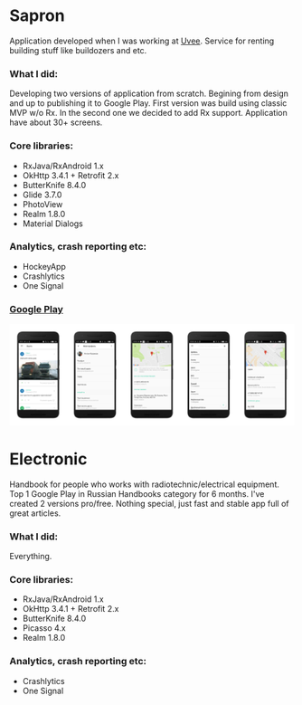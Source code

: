 # Sapron 

Application developed when I was working at [Uvee](http://uvee.ru). Service for renting building stuff like buildozers and etc.

### What I did: 
Developing two versions of application from scratch. Begining from design and up to publishing it to Google Play. First version was build using classic MVP w/o Rx. In the second one we decided to add Rx support. Application have about 30+ screens.

### Core libraries:
* RxJava/RxAndroid 1.x
* OkHttp 3.4.1 + Retrofit 2.x
* ButterKnife 8.4.0
* Glide 3.7.0
* PhotoView
* Realm 1.8.0
* Material Dialogs

### Analytics, crash reporting etc:
* HockeyApp
* Crashlytics
* One Signal

### [Google Play](https://play.google.com/store/apps/details?id=uvee.sapron)

![Image description](/images/FotorCreated.jpg)


# Electronic 

Handbook for people who works with radiotechnic/electrical equipment. Top 1 Google Play in Russian Handbooks category for 6 months. I've created 2 versions pro/free. Nothing special, just fast and stable app full of great articles. 

### What I did: 
Everything.

### Core libraries:
* RxJava/RxAndroid 1.x
* OkHttp 3.4.1 + Retrofit 2.x
* ButterKnife 8.4.0
* Picasso 4.x
* Realm 1.8.0

### Analytics, crash reporting etc:
* Crashlytics
* One Signal
